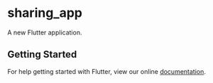 # sharing_app

A new Flutter application.

## Getting Started

For help getting started with Flutter, view our online
[documentation](https://flutter.io/).
